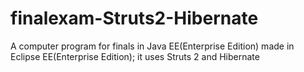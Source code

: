 # finalexam-Struts2-Hibernate
A computer program for finals in Java EE(Enterprise Edition) made in Eclipse EE(Enterprise Edition); it uses Struts 2 and Hibernate
